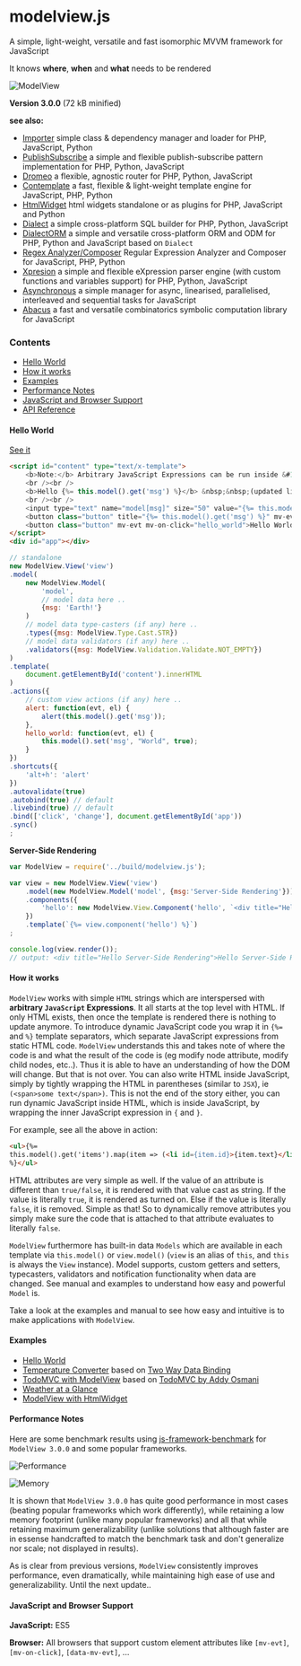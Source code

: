 modelview.js
============

A simple, light-weight, versatile and fast isomorphic MVVM framework for JavaScript


It knows **where**, **when** and **what** needs to be rendered


![ModelView](/modelview.jpg)

**Version 3.0.0** (72 kB minified)


**see also:**

* [Importer](https://github.com/foo123/Importer) simple class &amp; dependency manager and loader for PHP, JavaScript, Python
* [PublishSubscribe](https://github.com/foo123/PublishSubscribe) a simple and flexible publish-subscribe pattern implementation for PHP, Python, JavaScript
* [Dromeo](https://github.com/foo123/Dromeo) a flexible, agnostic router for PHP, Python, JavaScript
* [Contemplate](https://github.com/foo123/Contemplate) a fast, flexible &amp; light-weight template engine for JavaScript, PHP, Python
* [HtmlWidget](https://github.com/foo123/HtmlWidget) html widgets standalone or as plugins for PHP, JavaScript and Python
* [Dialect](https://github.com/foo123/Dialect) a simple cross-platform SQL builder for PHP, Python, JavaScript
* [DialectORM](https://github.com/foo123/DialectORM) a simple and versatile cross-platform ORM and ODM for PHP, Python and JavaScript based on `Dialect`
* [Regex Analyzer/Composer](https://github.com/foo123/RegexAnalyzer) Regular Expression Analyzer and Composer for JavaScript, PHP, Python
* [Xpresion](https://github.com/foo123/Xpresion) a simple and flexible eXpression parser engine (with custom functions and variables support) for PHP, Python, JavaScript
* [Asynchronous](https://github.com/foo123/asynchronous.js) a simple manager for async, linearised, parallelised, interleaved and sequential tasks for JavaScript
* [Abacus](https://github.com/foo123/Abacus) a fast and versatile combinatorics symbolic computation library for JavaScript


### Contents

* [Hello World](#hello-world)
* [How it works](#how-it-works)
* [Examples](#examples)
* [Performance Notes](#performance-notes)
* [JavaScript and Browser Support](#javascript-and-browser-support)
* [API Reference](/manual.md)



#### Hello World

[See it](https://foo123.github.io/examples/modelview/)


```html
<script id="content" type="text/x-template">
    <b>Note:</b> Arbitrary JavaScript Expressions can be run inside &#123;%= and %&#125; template placeholders
    <br /><br />
    <b>Hello {%= this.model().get('msg') %}</b> &nbsp;&nbsp;(updated live on <i>change</i>)
    <br /><br />
    <input type="text" name="model[msg]" size="50" value="{%= this.model().get('msg') %}" />
    <button class="button" title="{%= this.model().get('msg') %}" mv-evt mv-on-click="alert">Hello</button>
    <button class="button" mv-evt mv-on-click="hello_world">Hello World</button>
</script>
<div id="app"></div>
```

```javascript
// standalone
new ModelView.View('view')
.model(
    new ModelView.Model(
        'model',
        // model data here ..
        {msg: 'Earth!'}
    )
    // model data type-casters (if any) here ..
    .types({msg: ModelView.Type.Cast.STR})
    // model data validators (if any) here ..
    .validators({msg: ModelView.Validation.Validate.NOT_EMPTY})
)
.template(
    document.getElementById('content').innerHTML
)
.actions({
    // custom view actions (if any) here ..
    alert: function(evt, el) {
        alert(this.model().get('msg'));
    },
    hello_world: function(evt, el) {
        this.model().set('msg', "World", true);
    }
})
.shortcuts({
    'alt+h': 'alert'
})
.autovalidate(true)
.autobind(true) // default
.livebind(true) // default
.bind(['click', 'change'], document.getElementById('app'))
.sync()
;
```

**Server-Side Rendering**

```javascript
var ModelView = require('../build/modelview.js');

var view = new ModelView.View('view')
    .model(new ModelView.Model('model', {msg:'Server-Side Rendering'}))
    .components({
        'hello': new ModelView.View.Component('hello', `<div title="Hello {%= view.model().get('msg') %}">Hello {%= view.model().get('msg') %}</div>`)
    })
    .template(`{%= view.component('hello') %}`)
;

console.log(view.render());
// output: <div title="Hello Server-Side Rendering">Hello Server-Side Rendering</div>
```


#### How it works

`ModelView` works with simple `HTML` strings which are interspersed with **arbitrary `JavaScript` Expressions**. It all starts at the top level with HTML. If only HTML exists, then once the template is rendered there is nothing to update anymore. To introduce dynamic JavaScript code you wrap it in `{%=` and `%}` template separators, which separate JavaScript expressions from static HTML code. `ModelView` understands this and takes note of where the code is and what the result of the code is (eg modify node attribute, modify child nodes, etc..). Thus it is able to have an understanding of how the DOM will change. But that is not over. You can also write HTML inside JavaScript, simply by tightly wrapping the HTML in parentheses (similar to `JSX`), ie `(<span>some text</span>)`. This is not the end of the story either, you can run dynamic JavaScript inside HTML, which is inside JavaScript, by wrapping the inner JavaScript expression in `{` and `}`.

For example, see all the above in action:

```html
<ul>{%=
this.model().get('items').map(item => (<li id={item.id}>{item.text}</li>))
%}</ul>
```

HTML attributes are very simple as well. If the value of an attribute is different than `true/false`, it is rendered with that value cast as string. If the value is literally `true`, it is rendered as turned on. Else if the value is literally `false`, it is removed. Simple as that! So to dynamically remove attributes you simply make sure the code that is attached to that attribute evaluates to literally `false`.


`ModelView` furthermore has built-in data `Models` which are available in each template via `this.model()` or `view.model()` (`view` is an alias of `this`, and `this` is always the `View` instance). Model supports, custom getters and setters, typecasters, validators and notification functionality when data are changed. See manual and examples to understand how easy and powerful `Model` is.

Take a look at the examples and manual to see how easy and intuitive is to make applications with `ModelView`.


#### Examples

* [Hello World](https://foo123.github.io/examples/modelview/)
* [Temperature Converter](https://foo123.github.io/examples/modelview/temperature-converter.html) based on [Two Way Data Binding](http://n12v.com/2-way-data-binding/)
* [TodoMVC with ModelView](https://foo123.github.io/examples/todomvc/) based on [TodoMVC by Addy Osmani](http://todomvc.com)
* [Weather at a Glance](https://foo123.github.io/examples/weather-modelview/)
* [ModelView with HtmlWidget](https://foo123.github.io/examples/htmlwidget/)


#### Performance Notes

Here are some benchmark results using [js-framework-benchmark](https://github.com/foo123/js-framework-benchmark) for `ModelView 3.0.0` and some popular frameworks.

![Performance](/examples/perf.png)

![Memory](/examples/mem.png)

It is shown that `ModelView 3.0.0` has quite good performance in most cases (beating popular frameworks which work differently), while retaining a low memory footprint (unlike many popular frameworks) and all that while retaining maximum generalizability (unlike solutions that although faster are in essense handcrafted to match the benchmark task and don't generalize nor scale; not displayed in results).

As is clear from previous versions, `ModelView` consistently improves performance, even dramatically, while maintaining high ease of use and generalizability. Until the next update..


#### JavaScript and Browser Support

**JavaScript:** ES5

**Browser:** All browsers that support custom element attributes like `[mv-evt]`, `[mv-on-click]`, `[data-mv-evt]`, ...
